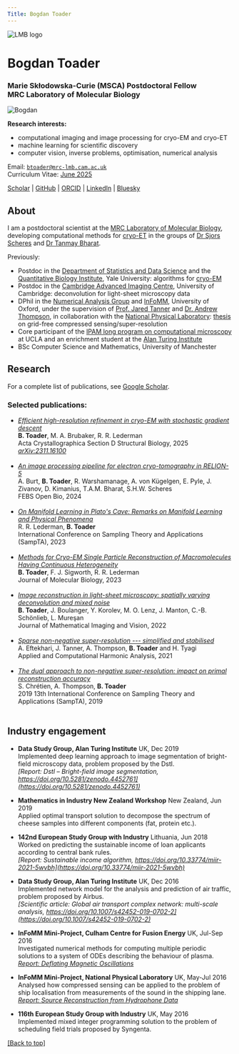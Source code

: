 ```yaml
---
Title: Bogdan Toader
---
```

<a name="top"></a>
<img src="/img/lmb-logo-transparent.png" id="lmb-logo" alt="LMB logo"/>

# Bogdan Toader

### Marie Skłodowska-Curie (MSCA) Postdoctoral Fellow </br> MRC Laboratory of Molecular Biology

<img src="/img/me_cropped_2.jpg" id="my-photo" alt="Bogdan"/>

**Research interests:** 

* computational imaging and image processing for cryo-EM and cryo-ET
* machine learning for scientific discovery 
* computer vision, inverse problems, optimisation, numerical analysis

<i class="fa-solid fa-envelope"></i> Email: [`btoader@mrc-lmb.cam.ac.uk`](mailto:btoader@mrc-lmb.cam.ac.uk) </br>
<i class="fa-solid fa-file"></i> Curriculum Vitae: [June 2025](CV_BogdanToader_2025_06.pdf)

<i class="ai ai-google-scholar ai-x"></i>
[Scholar](https://scholar.google.co.uk/citations?user=X76IzDMAAAAJ&hl=en) |
<span style="color: #202328; opacity: 1"><i class="fa-brands fa-github fa-x"></i></span>
[GitHub](https://github.com/bogdantoader) |
<span style="color: #A6CE3A; opacity: 1"><i class="ai ai-orcid ai-x"></i></span>
[ORCID](https://orcid.org/0000-0001-5444-2179) |
<span style="color: #0B66C2; opacity: 1"><i class="fa-brands fa-linkedin"></i></span>
[LinkedIn](https://www.linkedin.com/in/bogdan-toader/) |
<span style="color: #0285FF; opacity: 1"><i class="fa-brands fa-bluesky"></i></span>
[Bluesky](https://bsky.app/profile/btoader.com)

## About 

I am a postdoctoral scientist at the [MRC Laboratory of Molecular Biology](https://www2.mrc-lmb.cam.ac.uk), developing computational methods for [cryo-ET](https://en.wikipedia.org/wiki/Cryogenic_electron_tomography) in the groups of [Dr Sjors Scheres](https://www2.mrc-lmb.cam.ac.uk/groups/scheres/) and [Dr Tanmay Bharat](https://www2.mrc-lmb.cam.ac.uk/groups/bharat/).

Previously:
  * Postdoc in the [Department of Statistics and Data Science](https://statistics.yale.edu)
and the [Quantitative Biology Institute](https://qbio.yale.edu), Yale University:
algorithms for [cryo-EM](https://en.wikipedia.org/wiki/Cryogenic_electron_microscopy)
  * Postdoc in the [Cambridge Advanced Imaging Centre](https://caic.bio.cam.ac.uk), University of Cambridge: deconvolution for light-sheet microscopy data
  * DPhil in the [Numerical Analysis Group](https://www.maths.ox.ac.uk/groups/numerical-analysis)
and
[InFoMM](https://www.maths.ox.ac.uk/study-here/postgraduate-study/industrially-focused-mathematical-modelling-epsrc-cdt),
University of Oxford, under the supervision of 
[Prof. Jared Tanner](https://people.maths.ox.ac.uk/tanner/) and 
[Dr. Andrew Thompson](https://people.maths.ox.ac.uk/thompson/),
in collaboration with the 
[National Physical Laboratory](http://www.npl.co.uk/):
[thesis](Bogdan_Toader_thesis.pdf) on grid-free compressed sensing/super-resolution
  * Core participant of the 
[IPAM long program on computational microscopy](http://www.ipam.ucla.edu/programs/long-programs/computational-microscopy/) at UCLA and an enrichment student at the 
[Alan Turing Institute](https://www.turing.ac.uk)
  * BSc Computer Science and Mathematics, University of Manchester


## Research 

For a complete list of publications, see [<i class="ai ai-google-scholar ai-x"></i> Google Scholar](https://scholar.google.co.uk/citations?user=X76IzDMAAAAJ&hl=en).


### Selected publications:

<!-- **TODO**:  -->
<!-- 1. add the journal pdfs to the repo and link directly to the papers here, and also add the DOI links separately) -->
<!-- 2. add a quick summary of each paper, maybe  -->
<!-- 3. add links to the code (GitHub), data (Zenodo), documentation if available -->
<!-- 4. add links to the slides and talks if available  -->
<!-- 5. add a representative image for each paper, or not really -->
 
<ul>

  <li>
    <a href="https://doi.org/10.1107/S205979832500511X"><i>
    Efficient high-resolution refinement in cryo-EM with stochastic gradient descent
    </i></a></br>
    <b>B. Toader</b>, M. A. Brubaker, R. R. Lederman </br>
    Acta Crystallographica Section D Structural Biology, 2025
    </br>
    <a href="https://arxiv.org/abs/2311.16100"><i>arXiv:2311.16100</i></a>
  </li></br>

  <li>
    <a href="https://doi.org/10.1002/2211-5463.13873"><i>
    An image processing pipeline for electron cryo-tomography in RELION-5
    </i></a></br>
    A. Burt, <b>B. Toader</b>, R. Warshamanage, A. von Kügelgen, E. Pyle, J. Zivanov, D. Kimanius, T.A.M. Bharat,  S.H.W. Scheres
    </br>
    FEBS Open Bio, 2024
  </li></br>

  <li>
    <a href="https://ieeexplore.ieee.org/document/10301403"><i>On Manifold Learning in Plato's Cave: Remarks on Manifold Learning and Physical Phenomena</i></a></br>
  R. R. Lederman, <b>B. Toader</b></br>
  International Conference on Sampling Theory and Applications (SampTA), 2023
  </li></br>

  <li>
    <a href="../papers/toader_conf.pdf"><i>Methods for Cryo-EM Single Particle Reconstruction of Macromolecules Having Continuous Heterogeneity</i></a></br>
  <b>B. Toader</b>, F. J. Sigworth, R. R. Lederman</br>
  Journal of Molecular Biology, 2023 
  </li></br>

  <li>
    <a href="../papers/Toader et al. - 2022 - Image Reconstruction in Light-Sheet Microscopy Sp.pdf"><i>Image reconstruction 
      in light-sheet microscopy: spatially varying deconvolution and mixed noise</i></a></br>
    <b>B. Toader</b>, J. Boulanger, Y. Korolev, M. O. Lenz, J. Manton, C.-B. Schönlieb, L. Mureşan</br>
    Journal of Mathematical Imaging and Vision, 2022
  </li></br>

  <li>
    <a href="../papers/Eftekhari et al. - 2021 - Sparse non-negative super-resolution — simplified .pdf"><i>Sparse non-negative super-resolution --- simplified and stabilised</i></a></br>
    A. Eftekhari, J. Tanner, A. Thompson, <b>B. Toader</b> and H. Tyagi</br>
    Applied and Computational Harmonic Analysis, 2021
  </li></br>

  <li>
    <a href="../papers/bt_sampta_dual_rec.pdf"><i>The dual approach to non-negative super-resolution: 
      impact on primal reconstruction accuracy</i></a></br>
    S. Chrétien, A. Thompson, <b>B. Toader</b></br>
    2019 13th International Conference on Sampling Theory and Applications (SampTA), 2019
  </li></br>
</ul>


## Industry engagement 

* **Data Study Group, Alan Turing Institute** UK, Dec 2019 <br>
  Implemented deep learning approach to image segmentation of bright-field microscopy data, problem proposed by the Dstl.<br>
  *[Report: Dstl – Bright-field image segmentation, https://doi.org/10.5281/zenodo.4452761](https://doi.org/10.5281/zenodo.4452761)*

* **Mathematics in Industry New Zealand Workshop** New Zealand, Jun 2019 <br>
  Applied optimal transport solution to decompose the spectrum of cheese samples into different components (fat, protein etc.).<br>

* **142nd European Study Group with Industry** Lithuania, Jun 2018 <br>
  Worked on predicting the sustainable income of loan applicants according to central bank rules. <br>
  *[Report: Sustainable income algorithm, https://doi.org/10.33774/miir-2021-5wvbh](https://doi.org/10.33774/miir-2021-5wvbh)*

* **Data Study Group, Alan Turing Institute** UK, Dec 2016 <br>
  Implemented network model for the analysis and prediction of air traffic, problem proposed by Airbus. <br>
  *[Scientific article: Global air transport complex network: multi-scale analysis, https://doi.org/10.1007/s42452-019-0702-2](https://doi.org/10.1007/s42452-019-0702-2)*

* **InFoMM Mini-Project, Culham Centre for Fusion Energy** UK, Jul-Sep 2016 <br>
  Investigated numerical methods for computing multiple periodic solutions to a system of ODEs describing the behaviour of plasma. <br>
  *[Report: Deflating Magnetic Oscillations](https://www.maths.ox.ac.uk/system/files/attachments/Toader%20CCFE%20MP2.pdf)*

* **InFoMM Mini-Project, National Physical Laboratory** UK, May-Jul 2016 <br>
  Analysed how compressed sensing can be applied to the problem of ship localisation from measurements of the sound in the shipping lane. <br>
  *[Report: Source Reconstruction from Hydrophone Data](https://www.maths.ox.ac.uk/system/files/attachments/Toader%20NPL%20MP1_0.pdf)*

* **116th European Study Group with Industry** UK, May 2016 <br>
  Implemented mixed integer programming solution to the problem of scheduling field trials proposed by Syngenta. <br>

[[Back to top]](#top)

